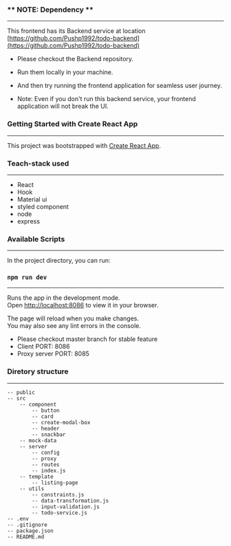 ### ** NOTE: Dependency **
_____________________________________

This frontend has its Backend service at location [https://github.com/Pushp1992/todo-backend](https://github.com/Pushp1992/todo-backend)

- Please checkout the Backend repository.
- Run them locally in your machine.
- And then try running the frontend application for seamless user journey.

- Note: Even if you don't run this backend service, your frontend application will not break the UI.

### Getting Started with Create React App
__________________________________________

This project was bootstrapped with [Create React App](https://github.com/facebook/create-react-app).

### Teach-stack used
__________________________________________

- React
- Hook
- Material ui
- styled component
- node
- express

### Available Scripts
_____________________________________

In the project directory, you can run:
### `npm run dev`
_____________________________________

Runs the app in the development mode.\
Open [http://localhost:8086](http://localhost:8086) to view it in your browser.

The page will reload when you make changes.\
You may also see any lint errors in the console.

- Please checkout master branch for stable feature
- Client PORT: 8086
- Proxy server PORT: 8085

### Diretory structure
_____________________________________

    -- public
    -- src
        -- component
            -- button
            -- card
            -- create-modal-box
            -- header
            -- snackbar
        -- mock-data
        -- server
            -- config
            -- proxy
            -- routes
            -- index.js
        -- template
            -- listing-page
        -- utils
            -- constraints.js
            -- data-transformation.js
            -- input-validation.js
            -- todo-service.js
    -- .env
    -- .gitignore
    -- package.json
    -- README.md